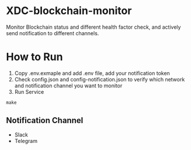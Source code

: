 # XDC-blockchain-monitor

Monitor Blockchain status and different health factor check, and actively send notification to different channels.

# How to Run
1. Copy .env.exmaple and add .env file, add your notification token
2. Check config.json and config-notification.json to verify which network and notification channel you want to monitor
3. Run Service
```
make
```

## Notification Channel
* Slack
* Telegram